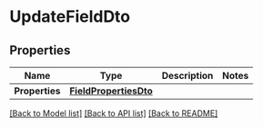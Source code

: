 # UpdateFieldDto

## Properties

Name | Type | Description | Notes
------------ | ------------- | ------------- | -------------
**Properties** | [**FieldPropertiesDto**](FieldPropertiesDto.md) |  | 

[[Back to Model list]](../README.md#documentation-for-models) [[Back to API list]](../README.md#documentation-for-api-endpoints) [[Back to README]](../README.md)



